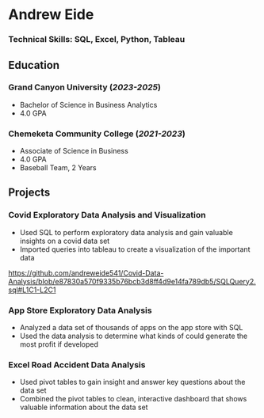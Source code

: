 # Andrew Eide

### Technical Skills: SQL, Excel, Python, Tableau

## Education
### Grand Canyon University (_2023-2025_)
 - Bachelor of Science in Business Analytics
 - 4.0 GPA
### Chemeketa Community College (_2021-2023_)
 - Associate of Science in Business
 - 4.0 GPA
 - Baseball Team, 2 Years

## Projects
### Covid Exploratory Data Analysis and Visualization
- Used SQL to perform exploratory data analysis and gain valuable insights on a covid data set
- Imported queries into tableau to create a visualization of the important data

https://github.com/andreweide541/Covid-Data-Analysis/blob/e87830a570f9335b76bcb3d8ff4d9e14fa789db5/SQLQuery2.sql#L1C1-L2C1

### App Store Exploratory Data Analysis
- Analyzed a data set of thousands of apps on the app store with SQL
- Used the data analysis to determine what kinds of could generate the most profit if developed

### Excel Road Accident Data Analysis
- Used pivot tables to gain insight and answer key questions about the data set
- Combined the pivot tables to clean, interactive dashboard that shows valuable information about the data set
